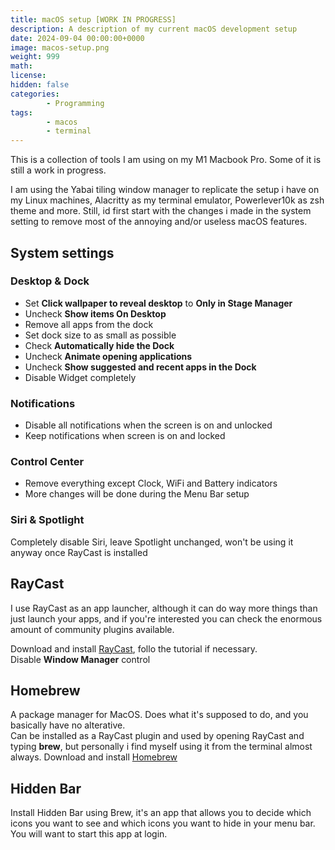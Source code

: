```yaml
---
title: macOS setup [WORK IN PROGRESS]
description: A description of my current macOS development setup 
date: 2024-09-04 00:00:00+0000
image: macos-setup.png
weight: 999
math: 
license: 
hidden: false
categories:
        - Programming
tags:
        - macos
        - terminal
---
```

This is a collection of tools I am using on my M1 Macbook Pro. Some of it is still a work in progress.

I am using the Yabai tiling window manager to replicate the setup i have on my Linux machines, Alacritty as my terminal emulator, Powerlever10k as zsh theme and more.
Still, id first start with the changes i made in the system setting to remove most of the annoying and/or useless macOS features.

## System settings
### Desktop & Dock
- Set **Click wallpaper to reveal desktop** to **Only in Stage Manager**
- Uncheck **Show items On Desktop**
- Remove all apps from the dock
- Set dock size to as small as possible
- Check **Automatically hide the Dock**
- Uncheck **Animate opening applications**
- Uncheck **Show suggested and recent apps in the Dock**
- Disable Widget completely 
### Notifications
- Disable all notifications when the screen is on and unlocked
- Keep notifications when screen is on and locked
### Control Center
- Remove everything except Clock, WiFi and Battery indicators
- More changes will be done during the Menu Bar setup
### Siri & Spotlight
Completely disable Siri, leave Spotlight unchanged, won't be using it anyway once RayCast is installed
## RayCast
I use RayCast as an app launcher, although it can do way more things than just launch your apps, and if you're interested you can check the enormous amount of community plugins available.

Download and install [RayCast](https://www.raycast.com/), follo the tutorial if necessary.\
Disable **Window Manager** control
## Homebrew
A package manager for MacOS. Does what it's supposed to do, and you basically have no alterative.\
Can be installed as a RayCast plugin and used by opening RayCast and typing **brew**, but personally i find myself using it from the terminal almost always.
Download and install [Homebrew](https://brew.sh/)
## Hidden Bar
Install Hidden Bar using Brew, it's an app that allows you to decide which icons you want to see and which icons you want to hide in your menu bar.\
You will want to start this app at login.

